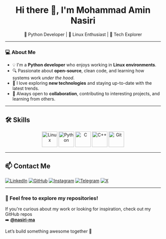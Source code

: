 <h1 align="center">Hi there 👋, I'm Mohammad Amin Nasiri</h1>

<p align="center">
  🐍 Python Developer | 🐧 Linux Enthusiast | 🚀 Tech Explorer  
</p>

---

### 💻 About Me

- 💡 I'm a **Python developer** who enjoys working in **Linux environments**.
- 🔍 Passionate about **open-source**, clean code, and learning how systems work *under the hood*.
- 🚀 I love exploring **new technologies** and staying up-to-date with the latest trends.
- 🤝 Always open to **collaboration**, contributing to interesting projects, and learning from others.

---

## 🛠 Skills

<div align="center">

  <!-- Linux -->
  <img src="https://cdn.jsdelivr.net/gh/devicons/devicon/icons/linux/linux-original.svg" width="50" alt="Linux" />
  <!-- Python -->
  <img src="https://cdn.jsdelivr.net/gh/devicons/devicon/icons/python/python-original.svg" width="50" alt="Python" />
  <!-- C -->
  <img src="https://cdn.jsdelivr.net/gh/devicons/devicon/icons/c/c-original.svg" width="50" alt="C" />
  <!-- C++ -->
  <img src="https://cdn.jsdelivr.net/gh/devicons/devicon/icons/cplusplus/cplusplus-original.svg" width="50" alt="C++" />
  <!-- Git -->
  <img src="https://cdn.jsdelivr.net/gh/devicons/devicon/icons/git/git-original.svg" width="50" alt="Git" />

</div>

---

## 📫 Contact Me

[![LinkedIn](https://img.shields.io/badge/-LinkedIn-0077B5?style=flat&logo=linkedin&logoColor=white)](https://www.linkedin.com/in/mohammad-amin-nasiri-6a1a83367/)
[![GitHub](https://img.shields.io/badge/-GitHub-181717?style=flat&logo=github&logoColor=white)](https://github.com/nasiri-ma)
[![Instagram](https://img.shields.io/badge/-Instagram-E4405F?style=flat&logo=instagram&logoColor=white)](https://www.instagram.com/mhmdamin.nasiri/)
[![Telegram](https://img.shields.io/badge/-Telegram-2CA5E0?style=flat&logo=telegram&logoColor=white)](https://t.me/mhmdammiinn)
[![X](https://img.shields.io/badge/-X-black?style=flat&logo=twitter&logoColor=white)](https://x.com/d_mhmdammiinn)

---

### 🌱 Feel free to explore my repositories!

If you're curious about my work or looking for inspiration, check out my GitHub repos  
➡️ **[@nasiri-ma](https://github.com/nasiri-ma)**

Let’s build something awesome together 🚀
